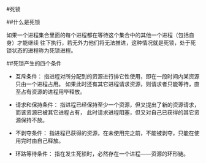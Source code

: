#死锁

##什么是死锁

如果一个进程集合里面的每个进程都在等待这个集合中的其他一个进程（包括自身）才能继续
往下执行，若无外力他们将无法推进，这种情况就是死锁，处于死锁状态的进程称为死锁进程。

##死锁产生的四个条件

- 互斥条件：
    指进程对所分配到的资源进行排它性使用，即在一段时间内某资源只由一个进程占用。
    如果此时还有其它进程请求资源，则请求者只能等待，直至占有资源的进程用毕释放。

- 请求和保持条件：
    指进程已经保持至少一个资源，但又提出了新的资源请求，而该资源已被其它进程占有，
    此时请求进程阻塞，但又对自己已获得的其它资源保持不放。

- 不剥夺条件：
    指进程已获得的资源，在未使用完之前，不能被剥夺，只能在使用完时由自己释放。

- 环路等待条件：
    指在发生死锁时，必然存在一个进程——资源的环形链。